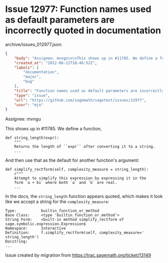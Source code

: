 # Issue 12977: Function names used as default parameters are incorrectly quoted in documentation

archive/issues_012977.json:
```json
{
    "body": "Assignee: mvngu\n\nThis shows up in #11785. We define a function,\n\n\n```\ndef string_length(expr):\n    \"\"\"\n    Returns the length of ``expr`` after converting it to a string.\n    ...\n```\n\n\nAnd then use that as the default for another function's argument:\n\n\n```\ndef simplify_rectform(self, complexity_measure = string_length):\n    r\"\"\"\n    Attempt to simplify this expression by expressing it in the\n    form `a + bi` where both `a` and `b` are real.\n    ...\n```\n\n\nIn the docs, the `string_length` function appears quoted, which makes it look like we accept a string for the `complexity_measure`:\n\n\n```\nType:           builtin_function_or_method\nBase Class:     <type 'builtin_function_or_method'>\nString Form:    <built-in method simplify_rectform of sage.symbolic.expression.Expression$\nNamespace:      Interactive\nDefinition:     f.simplify_rectform(self, complexity_measure=' string_length')\nDocstring:\n...\n```\n\n\nIssue created by migration from https://trac.sagemath.org/ticket/13149\n\n",
    "created_at": "2012-06-21T18:46:52Z",
    "labels": [
        "documentation",
        "major",
        "bug"
    ],
    "title": "Function names used as default parameters are incorrectly quoted in documentation",
    "type": "issue",
    "url": "https://github.com/sagemath/sagetest/issues/12977",
    "user": "mjo"
}
```
Assignee: mvngu

This shows up in #11785. We define a function,


```
def string_length(expr):
    """
    Returns the length of ``expr`` after converting it to a string.
    ...
```


And then use that as the default for another function's argument:


```
def simplify_rectform(self, complexity_measure = string_length):
    r"""
    Attempt to simplify this expression by expressing it in the
    form `a + bi` where both `a` and `b` are real.
    ...
```


In the docs, the `string_length` function appears quoted, which makes it look like we accept a string for the `complexity_measure`:


```
Type:           builtin_function_or_method
Base Class:     <type 'builtin_function_or_method'>
String Form:    <built-in method simplify_rectform of sage.symbolic.expression.Expression$
Namespace:      Interactive
Definition:     f.simplify_rectform(self, complexity_measure=' string_length')
Docstring:
...
```


Issue created by migration from https://trac.sagemath.org/ticket/13149


